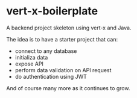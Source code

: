 # vert-x-boilerplate
A backend project skeleton using vert-x and Java. 

The idea is to have a starter project that can:
 * connect to any database
 * initializa data
 * expose API
 * perform data validation on API request
 * do authentication using JWT
     
And of course many more as it continues to grow.
    

